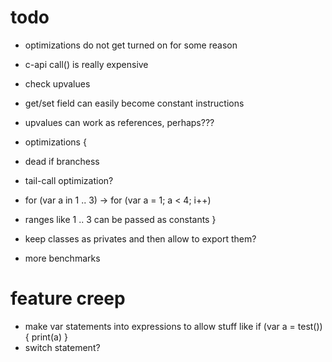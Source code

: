 # todo

* optimizations do not get turned on for some reason
* c-api call() is really expensive
* check upvalues
* get/set field can easily become constant instructions
* upvalues can work as references, perhaps???

* optimizations {
 * dead if branchess
 * tail-call optimization?
 * for (var a in 1 .. 3) -> for (var a = 1; a < 4; i++)
 * ranges like 1 .. 3 can be passed as constants
}

* keep classes as privates and then allow to export them?
* more benchmarks

# feature creep
* make var statements into expressions to allow stuff like if (var a = test()) { print(a) }
* switch statement?